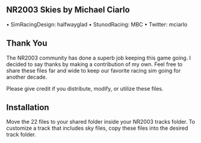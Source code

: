 ## NR2003 Skies by Michael Ciarlo

• SimRacingDesign: halfwayglad
• StunodRacing: MBC
• Twitter: mciarlo


## Thank You

The NR2003 community has done a superb job keeping this game going. I decided to say thanks by making a contribution of my own. Feel free to share these files far and wide to keep our favorite racing sim going for another decade.

Please give credit if you distribute, modify, or utilize these files.


## Installation

Move the 22 files to your shared folder inside your NR2003 tracks folder. To customize a track that includes sky files, copy these files into the desired track folder.
